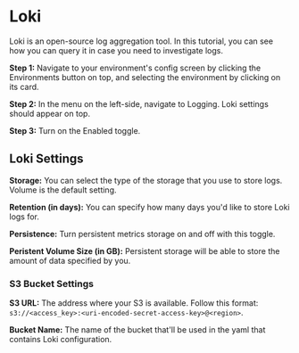 # Loki

Loki is an open-source log aggregation tool. In this tutorial, you can see how you can query it in case you need to investigate logs.

**Step 1:** Navigate to your environment's config screen by clicking the Environments button on top, and selecting the environment by clicking on its card.

**Step 2:** In the menu on the left-side, navigate to Logging. Loki settings should appear on top.

**Step 3:** Turn on the Enabled toggle.

## Loki Settings

**Storage:** You can select the type of the storage that you use to store logs. Volume is the default setting.

**Retention (in days):** You can specify how many days you'd like to store Loki logs for.

**Persistence:** Turn persistent metrics storage on and off with this toggle.

**Peristent Volume Size (in GB):** Persistent storage will be able to store the amount of data specified by you.

### S3 Bucket Settings

**S3 URL:** The address where your S3 is available. Follow this format: `s3://<access_key>:<uri-encoded-secret-access-key>@<region>`.

**Bucket Name:** The name of the bucket that'll be used in the yaml that contains Loki configuration.
